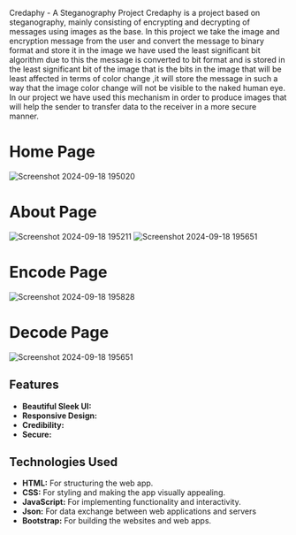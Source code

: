 Credaphy - A Steganography Project 
Credaphy is a project based on steganography, mainly consisting of encrypting and decrypting of messages using images as the base. In this project we take the image and encryption message from the user and convert the message to binary format and store it in the image we have used the least significant bit algorithm due to this the message is converted to bit format and is stored in the least significant bit of the image that is the bits in the image that will be least affected in terms of color change ,it will store the message in such a way that the image color change will not be visible to the naked human eye. In our project we have used this mechanism in order to produce images that will help the sender to transfer data to the receiver in a more secure manner.

# Home Page
![Screenshot 2024-09-18 195020](https://github.com/user-attachments/assets/c1976d72-5590-4920-9ce3-2a5e14c9a092)

# About Page
![Screenshot 2024-09-18 195211](https://github.com/user-attachments/assets/c99b0abb-f233-43cd-8b49-6007f60ebcaa)
![Screenshot 2024-09-18 195651](https://github.com/user-attachments/assets/7e8bc4c9-44f8-41e9-b5ef-0db10b56362d)

# Encode Page
![Screenshot 2024-09-18 195828](https://github.com/user-attachments/assets/658f2aec-6e71-4ca2-99cb-36dc56878033)

# Decode Page
![Screenshot 2024-09-18 195651](https://github.com/user-attachments/assets/86736b02-0b86-40ef-891d-b0ea4036b5bb)

## Features

- **Beautiful Sleek UI:** 
- **Responsive Design:** 
- **Credibility:**
- **Secure:**

## Technologies Used

- **HTML:** For structuring the web app.
- **CSS:** For styling and making the app visually appealing.
- **JavaScript:** For implementing functionality and interactivity.
- **Json:** For data exchange between web applications and servers
- **Bootstrap:** For building the websites and web apps.


